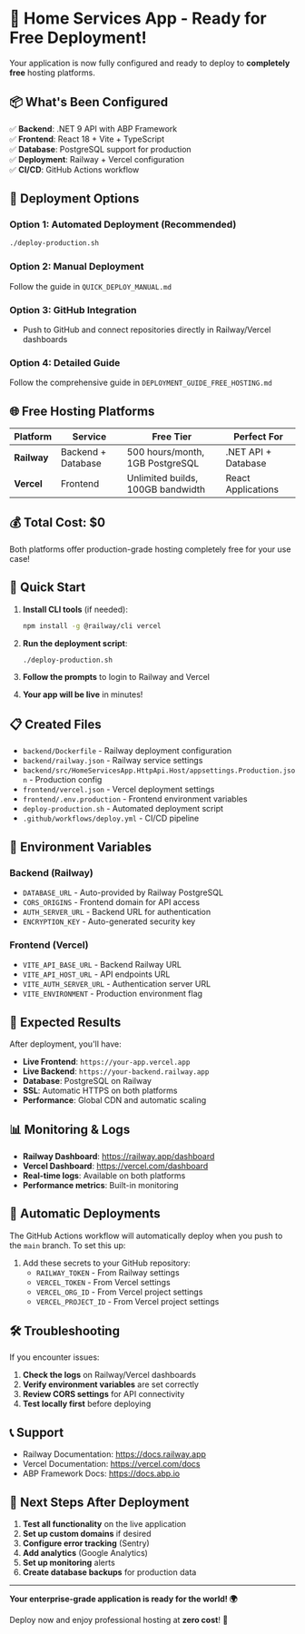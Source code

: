 # 🚀 Home Services App - Ready for Free Deployment!

Your application is now fully configured and ready to deploy to **completely free** hosting platforms.

## 📦 What's Been Configured

✅ **Backend**: .NET 9 API with ABP Framework  
✅ **Frontend**: React 18 + Vite + TypeScript  
✅ **Database**: PostgreSQL support for production  
✅ **Deployment**: Railway + Vercel configuration  
✅ **CI/CD**: GitHub Actions workflow  

## 🎯 Deployment Options

### Option 1: Automated Deployment (Recommended)
```bash
./deploy-production.sh
```

### Option 2: Manual Deployment
Follow the guide in `QUICK_DEPLOY_MANUAL.md`

### Option 3: GitHub Integration
- Push to GitHub and connect repositories directly in Railway/Vercel dashboards

### Option 4: Detailed Guide
Follow the comprehensive guide in `DEPLOYMENT_GUIDE_FREE_HOSTING.md`

## 🌐 Free Hosting Platforms

| Platform | Service | Free Tier | Perfect For |
|----------|---------|-----------|-------------|
| **Railway** | Backend + Database | 500 hours/month, 1GB PostgreSQL | .NET API + Database |
| **Vercel** | Frontend | Unlimited builds, 100GB bandwidth | React Applications |

## 💰 Total Cost: **$0**

Both platforms offer production-grade hosting completely free for your use case!

## 🚀 Quick Start

1. **Install CLI tools** (if needed):
   ```bash
   npm install -g @railway/cli vercel
   ```

2. **Run the deployment script**:
   ```bash
   ./deploy-production.sh
   ```

3. **Follow the prompts** to login to Railway and Vercel

4. **Your app will be live** in minutes!

## 📋 Created Files

- `backend/Dockerfile` - Railway deployment configuration
- `backend/railway.json` - Railway service settings
- `backend/src/HomeServicesApp.HttpApi.Host/appsettings.Production.json` - Production config
- `frontend/vercel.json` - Vercel deployment settings
- `frontend/.env.production` - Frontend environment variables
- `deploy-production.sh` - Automated deployment script
- `.github/workflows/deploy.yml` - CI/CD pipeline

## 🔧 Environment Variables

### Backend (Railway)
- `DATABASE_URL` - Auto-provided by Railway PostgreSQL
- `CORS_ORIGINS` - Frontend domain for API access
- `AUTH_SERVER_URL` - Backend URL for authentication
- `ENCRYPTION_KEY` - Auto-generated security key

### Frontend (Vercel)
- `VITE_API_BASE_URL` - Backend Railway URL
- `VITE_API_HOST_URL` - API endpoints URL
- `VITE_AUTH_SERVER_URL` - Authentication server URL
- `VITE_ENVIRONMENT` - Production environment flag

## 🎉 Expected Results

After deployment, you'll have:

- **Live Frontend**: `https://your-app.vercel.app`
- **Live Backend**: `https://your-backend.railway.app`
- **Database**: PostgreSQL on Railway
- **SSL**: Automatic HTTPS on both platforms
- **Performance**: Global CDN and automatic scaling

## 📊 Monitoring & Logs

- **Railway Dashboard**: https://railway.app/dashboard
- **Vercel Dashboard**: https://vercel.com/dashboard
- **Real-time logs**: Available on both platforms
- **Performance metrics**: Built-in monitoring

## 🔄 Automatic Deployments

The GitHub Actions workflow will automatically deploy when you push to the `main` branch. To set this up:

1. Add these secrets to your GitHub repository:
   - `RAILWAY_TOKEN` - From Railway settings
   - `VERCEL_TOKEN` - From Vercel settings
   - `VERCEL_ORG_ID` - From Vercel project settings
   - `VERCEL_PROJECT_ID` - From Vercel project settings

## 🛠️ Troubleshooting

If you encounter issues:

1. **Check the logs** on Railway/Vercel dashboards
2. **Verify environment variables** are set correctly
3. **Review CORS settings** for API connectivity
4. **Test locally first** before deploying

## 📞 Support

- Railway Documentation: https://docs.railway.app
- Vercel Documentation: https://vercel.com/docs
- ABP Framework Docs: https://docs.abp.io

## 🎯 Next Steps After Deployment

1. **Test all functionality** on the live application
2. **Set up custom domains** if desired
3. **Configure error tracking** (Sentry)
4. **Add analytics** (Google Analytics)
5. **Set up monitoring** alerts
6. **Create database backups** for production data

---

**Your enterprise-grade application is ready for the world! 🌍**

Deploy now and enjoy professional hosting at **zero cost**! 🎊